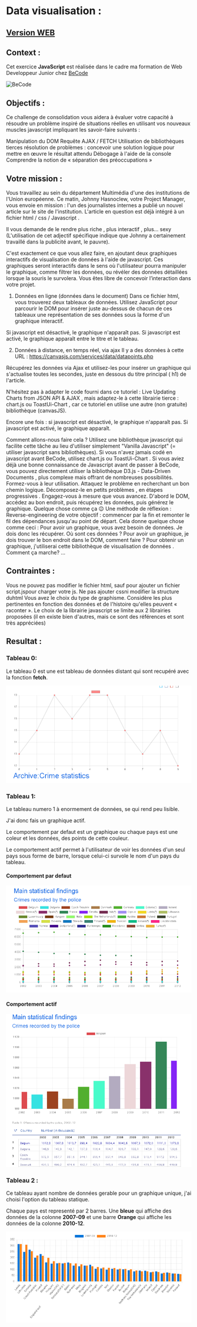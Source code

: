 # Data visualisation :

## [Version WEB](https://cebe0210.github.io/js-datavisualisation-challenge/ "exerice chart.js")

## Context :

Cet exercice **JavaScript** est réalisée dans le cadre ma formation de Web Developpeur Junior chez [BeCode](https://becode.org/all-trainings/pedagogical-framework-junior-developer/ "site BeCode")

![BeCode](https://res.cloudinary.com/studentbe/image/upload/f_auto,fl_progressive,q_auto:good,w_400/company_logos_179664_1520259212)


## Objectifs :

Ce challenge de consolidation vous aidera à évaluer votre capacité à résoudre un problème inspiré de situations réelles en utilisant vos nouveaux muscles javascript impliquant les savoir-faire suivants :

Manipulation du DOM
Requête AJAX / FETCH
Utilisation de bibliothèques tierces
résolution de problèmes : concevoir une solution logique pour mettre en œuvre le résultat attendu
Débogage à l'aide de la console
Comprendre la notion de « séparation des préoccupations »

## Votre mission :

Vous travaillez au sein du département Multimédia d'une des institutions de l'Union européenne. Ce matin, Johnny Hasnoclew, votre Project Manager, vous envoie en mission : l'un des journalistes internes a publié un nouvel article sur le site de l'institution. L'article en question est déjà intégré à un fichier html / css / Javascript .

Il vous demande de le rendre plus riche , plus interactif , plus... sexy (L'utilisation de cet adjectif spécifique indique que Johnny a certainement travaillé dans la publicité avant, le pauvre).

C'est exactement ce que vous allez faire, en ajoutant deux graphiques interactifs de visualisation de données à l'aide de javascript. Ces graphiques seront interactifs dans le sens où l'utilisateur pourra manipuler le graphique, comme filtrer les données, ou révéler des données détaillées lorsque la souris le survolera. Vous êtes libre de concevoir l’interaction dans votre projet.

1. Données en ligne (données dans le document)
Dans ce fichier html, vous trouverez deux tableaux de données. Utilisez JavaScript pour parcourir le DOM pour insérer juste au-dessus de chacun de ces tableaux une représentation de ses données sous la forme d'un graphique interactif.

Si javascript est désactivé, le graphique n'apparaît pas. Si javascript est activé, le graphique apparaît entre le titre et le tableau.

2. Données à distance, en temps réel, via ajax
Il y a des données à cette URL : https://canvasjs.com/services/data/datapoints.php

Récupérez les données via Ajax et utilisez-les pour insérer un graphique qui s'actualise toutes les secondes, juste en dessous du titre principal ( h1) de l'article.

N'hésitez pas à adapter le code fourni dans ce tutoriel : Live Updating Charts from JSON API & AJAX , mais adaptez-le à cette librairie tierce : chart.js ou ToastUi-Chart , car ce tutoriel en utilise une autre (non gratuite) bibliothèque (canvasJS).

Encore une fois : si javascript est désactivé, le graphique n'apparaît pas. Si javascript est activé, le graphique apparaît.

Comment allons-nous faire cela ?
Utilisez une bibliothèque javascript qui facilite cette tâche au lieu d'utiliser simplement "Vanilla Javascript" (= utiliser javascript sans bibliothèques). Si vous n'avez jamais codé en javascript avant BeCode, utilisez chart.js ou ToastUi-Chart . Si vous aviez déjà une bonne connaissance de Javascript avant de passer à BeCode, vous pouvez directement utiliser la bibliothèque D3.js - Data-Driven Documents , plus complexe mais offrant de nombreuses possibilités.
Formez-vous à leur utilisation.
Attaquez le problème en recherchant un bon chemin logique. Décomposez-le en petits problèmes , en étapes progressives . Engagez-vous à mesure que vous avancez. D'abord le DOM, accédez au bon endroit, puis récupérez les données, puis générez le graphique. Quelque chose comme ça 😉
Une méthode de réflexion : Reverse-engineering de votre objectif : commencer par la fin et remonter le fil des dépendances jusqu'au point de départ. Cela donne quelque chose comme ceci :
Pour avoir un graphique, vous avez besoin de données. Je dois donc les récupérer.
Où sont ces données ?
Pour avoir un graphique, je dois trouver le bon endroit dans le DOM, comment faire ?
Pour obtenir un graphique, j'utiliserai cette bibliothèque de visualisation de données . Comment ça marche?
...

## Contraintes :

Vous ne pouvez pas modifier le fichier html, sauf pour ajouter un fichier script.jspour charger votre js. Ne pas ajouter cssni modifier la structure duhtml
Vous avez le choix du type de graphisme. Considère les plus pertinentes en fonction des données et de l'histoire qu'elles peuvent « raconter ».
Le choix de la librairie javascript se limite aux 2 librairies proposées (il en existe bien d'autres, mais ce sont des références et sont très appréciées)

## Resultat :

### Tableau 0:

Le tableau 0 est une est tableau de données distant qui sont recupéré avec la fonction **fetch**.

![Tableau-0](img/table0.png)


### Tableau 1:

Le tableau numero 1 à enormement de données, se qui rend peu lisible.

J'ai donc fais un graphique actif.

Le comportement par defaut est un graphique ou chaque pays est une coleur et les données, des points de cette couleur. 

Le comportement actif permet à l'utilisateur de voir les données d'un seul pays sous forme de barre, lorsque celui-ci survole le nom d'un pays du tableau. 

#### Comportement par **defaut**

![tableau-1-defaut](img/table1defaut.png)

#### Comportement **actif**

![tableau-1-actif](img/table1actif.png)


### Tableau 2 :

Ce tableau ayant nombre de données gerable pour un graphique unique, j'ai choisi l'option du tableau statique.

Chaque pays est representé par 2 barres. Une **bleue** qui affiche des données de la colonne **2007-09** et une barre **Orange** qui affiche les données de la colonne **2010-12**.


![tableau-2](img/table2.png)
